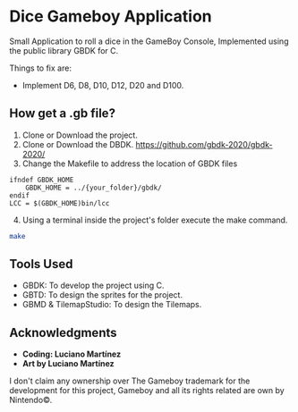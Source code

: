 # Dice Gameboy Application
Small Application to roll a dice in the GameBoy Console, Implemented using the public library GBDK for C.

Things to fix are:
* Implement D6, D8, D10, D12, D20 and D100.

## How get a .gb file?

1. Clone or Download the project.
2. Clone or Download the DBDK.
https://github.com/gbdk-2020/gbdk-2020/
3. Change the Makefile to address the location of GBDK files
```Make
ifndef GBDK_HOME
	GBDK_HOME = ../{your_folder}/gbdk/
endif
LCC = $(GBDK_HOME)bin/lcc 
```
4. Using a terminal inside the project's folder execute the make command.
```bash
make
```

## Tools Used
* GBDK: To develop the project using C.
* GBTD: To design the sprites for the project.
* GBMD & TilemapStudio: To design the Tilemaps.


## Acknowledgments

* **Coding: Luciano Martínez**
* **Art by Luciano Martínez**

I don't claim any ownership over The Gameboy trademark for the development for this project, Gameboy and all its rights related are own by Nintendo©.




